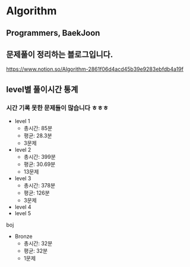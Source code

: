 # Algorithm
## Programmers, BaekJoon
## 문제풀이 정리하는 블로그입니다.
https://www.notion.so/Algorithm-2861f06d4acd45b39e9283ebfdb4a19f
## level별 풀이시간 통계
### 시간 기록 못한 문제들이 많습니다 ㅎㅎㅎ
* level 1
  - 총시간: 85분
  - 평균: 28.3분
  - 3문제
* level 2  
  - 총시간: 399분
  - 평균: 30.69분
  - 13문제
* level 3  
  - 총시간: 378분
  - 평균: 126분
  - 3문제
* level 4
* level 5


boj 
* Bronze
  - 총시간: 32분
  - 평균: 32분
  - 1문제
